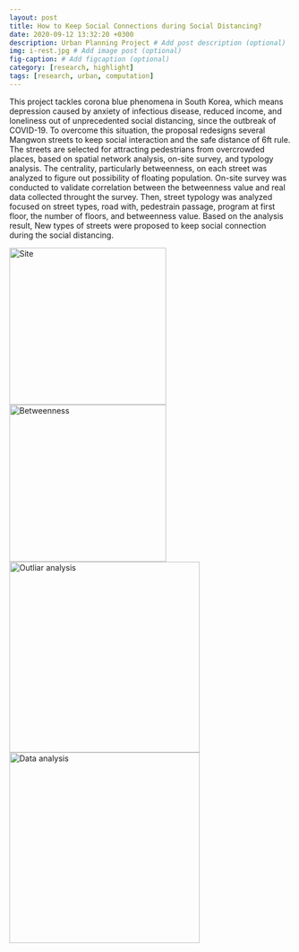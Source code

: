 ```yaml
---
layout: post
title: How to Keep Social Connections during Social Distancing?
date: 2020-09-12 13:32:20 +0300
description: Urban Planning Project # Add post description (optional)
img: i-rest.jpg # Add image post (optional)
fig-caption: # Add figcaption (optional)
category: [research, highlight]
tags: [research, urban, computation]
---
```

This project tackles corona blue phenomena in South Korea, which means depression caused by anxiety of infectious disease, reduced income, and loneliness out of unprecedented social distancing, since the outbreak of COVID-19. To overcome this situation, the proposal redesigns several Mangwon streets to keep social interaction and the safe distance of 6ft rule. The streets are selected for attracting pedestrians from overcrowded places, based on spatial network analysis, on-site survey, and typology analysis. The centrality, particularly betweenness, on each street was analyzed to figure out possibility of floating population. On-site survey was conducted to validate correlation between the betweenness value and real data collected throught the survey. Then, street typology was analyzed focused on street types, road with, pedestrain passage, program at first floor, the number of floors, and betweenness value. Based on the analysis result, New types of streets were proposed to keep social connection during the social distancing.

<img src="https://drive.google.com/uc?export=view&id=16vxoHXPKuFZR923N9zo7QBEvYyRAytnv" style="height:280px;" alt="Site">
<img src="https://drive.google.com/uc?export=view&id=1xcSv0F8rvQyaY9qVmydERtv9ZRdUOg30" style="height:280px;" alt="Betweenness">
<img src="https://drive.google.com/uc?export=view&id=1Srh7egdmPIYNdlTwBfmksLsI-AjgZ0UH" style="height:340px;" alt="Outliar analysis">
<img src="https://drive.google.com/uc?export=view&id=1ZsY5BJwFxRU0O7_YvgqRGyiIcmm6MtQ7" style="height:340px;" alt="Data analysis">             
